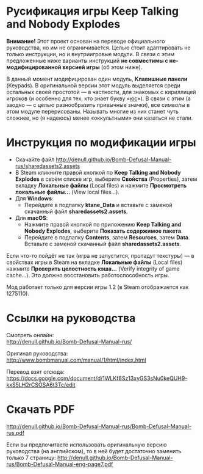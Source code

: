 # Русификация игры Keep Talking and Nobody Explodes

__Внимание!__ Этот проект основан на переводе официального руководства, но им не ограничивается. Целью стоит адаптировать не только инструкции, но и внутриигровые модули. В связи с этим предложенные ниже варианты инструкций __не совместимы с не-модифицированной версией игры__ (об этом ниже).

В данный момент модифицирован один модуль, __Клавишные панели__ (Keypads). В оригинальной версии этот модуль выделяется среди остальных своей простотой — в частности, для знакомых с кириллицей игроков (и особенно для тех, кто знает букву «[юс](https://ru.wikipedia.org/wiki/%D0%AE%D1%81%D1%8B)»). В связи с этим (а заодно — с целью разнообразить привычные значки), все символы в этом модуле перерисованы. Называть многие из них станет чуть сложнее, но (я надеюсь) менее «оккультными» они казаться не стали.

# Инструкция по модификации игры

* Скачайте файл http://denull.github.io/Bomb-Defusal-Manual-rus/sharedassets2.assets
* В Steam кликните правой кнопкой по __Keep Talking and Nobody Explodes__ в своём списке игр, выберите __Свойства__ (Properties), затем вкладку __Локальные файлы__ (Local files) и нажмите __Просмотреть локальные файлы...__ (View local files...).
* Для __Windows__:
  * Перейдите в подпапку __ktane_Data__ и вставьте с заменой скачанный файл __sharedassets2.assets__.
* Для __macOS__:
  * Нажмите правой кнопкой по приложению __Keep Talking and Nobody Explodes__, выберите __Показать содержимое пакета__.
  * Перейдите в подпапку __Contents__, затем __Resources__, затем __Data__. Вставьте с заменой скачанный файл __sharedassets2.assets__.

Если что-то пойдёт не так (игра не запустится, пропадут текстуры) — в свойствах игры в Steam на вкладке __Локальные файлы__ (Local files) нажмите __Проверить целостность кэша...__ (Verify integrity of game cache...). Это должно восстановить работоспособность игры.

Мод работает только для версии игры 1.2 (в Steam отображается как 1275110).

# Ссылки на руководства

Смотреть онлайн:  
http://denull.github.io/Bomb-Defusal-Manual-rus/

Оригинал руководства:  
http://www.bombmanual.com/manual/1/html/index.html

Перевод взят отсюда:  
https://docs.google.com/document/d/1WLKf6Sz13xyGS3sNu0keQUH9-kxS5LH2rCSOSA6t3Tc/edit

# Скачать PDF
http://denull.github.io/Bomb-Defusal-Manual-rus/Bomb-Defusal-Manual-rus.pdf

Если вы предпочитаете использовать оригинальную версию руководства (на английском), то в ней будет достаточно заменить только 7 страницу:
http://denull.github.io/Bomb-Defusal-Manual-rus/Bomb-Defusal-Manual-eng-page7.pdf
